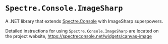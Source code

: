 # `Spectre.Console.ImageSharp`

A .NET library that extends [Spectre.Console](https://github.com/spectreconsole/spectre.console) with ImageSharp superpowers.

Detailed instructions for using `Spectre.Console.ImageSharp` are located on the project website, https://spectreconsole.net/widgets/canvas-image